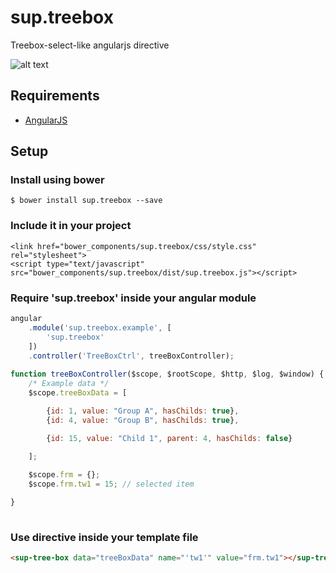 # sup.treebox
Treebox-select-like angularjs directive

![alt text](https://github.com/superius/sup.treebox/blob/master/example/treebox.png "Logo Title Text 1")


## Requirements

- [AngularJS](http://angularjs.org/)

## Setup

### Install using bower
  `$ bower install sup.treebox --save`

### Include it in your project
```
<link href="bower_components/sup.treebox/css/style.css" rel="stylesheet">
<script type="text/javascript" src="bower_components/sup.treebox/dist/sup.treebox.js"></script>
```
### Require 'sup.treebox' inside your angular module
```javascript
angular
	.module('sup.treebox.example', [
		'sup.treebox'
	])
	.controller('TreeBoxCtrl', treeBoxController);
	
function treeBoxController($scope, $rootScope, $http, $log, $window) {
	/* Example data */
	$scope.treeBoxData = [

		{id: 1, value: "Group A", hasChilds: true},
		{id: 4, value: "Group B", hasChilds: true},

		{id: 15, value: "Child 1", parent: 4, hasChilds: false}

	];
	
	$scope.frm = {};
	$scope.frm.tw1 = 15; // selected item

}
	
```
### Use <sup-tree-box> directive inside your template file
```html
<sup-tree-box data="treeBoxData" name="'tw1'" value="frm.tw1"></sup-tree-box>
```
